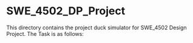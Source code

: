 # SWE_4502_DP_Project
This directory contains the project duck simulator for SWE_4502 Design Project. The Task is as follows:
